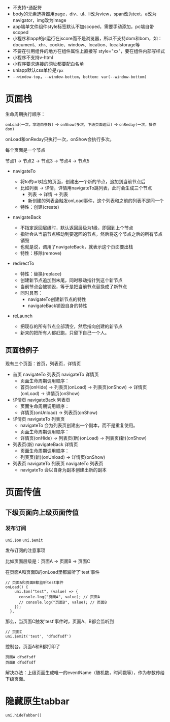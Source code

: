 - 不支持`*`通配符
- body的元素选择器用page，div、ul、li改为view，span改为text，a改为navigator，img改为image
- app端单文件组件style标签默认不加scoped，需要手动添加，pc端自带scoped
- 小程序和app的js运行在jscore而不是浏览器，所以不支持dom和bom，如：document、xhr、cookie、window、location、localstorage等
- 不要在引用组件的地方在组件属性上直接写 style="xx"，要在组件内部写样式
- 小程序不支持v-html
- 小程序要求连接的网址都要配白名单
- uniapp默认css单位是`rpx`
- `--window-top`，`--window-bottom`，```bottom: var(--window-bottom)```



# 页面栈

生命周期执行顺序：

`onLoad(一次，拿路由参数)` => `onShow(多次，下级页面返回)` => `onReday(一次，操作dom)`

onLoad和onReday只执行一次，onShow会执行多次。

每个页面是一个节点

节点1 -> 节点2 -> 节点3 -> 节点4 -> 节点5

- navigateTo

  - 将to的url对应的页面，创建出一个新的节点，追加到当前节点后
  - 比如列表 -> 详情，详情用navigateTo跳列表，此时会生成三个节点
    - 列表 -> 详情 -> 列表
    - 新创建的列表会触发onLoad事件，这个列表和之前的列表不是同一个
  - 特性：创建(create)
- navigateBack

  - 不指定返回层级时，默认返回层级为1级，即回到上个节点
  - 指针会从当前节点移动到要返回的节点，然后将这个节点之后的所有节点销毁
  - 也就是说，调用了navigateBack，就表示这个页面要出栈
  - 特性：移除(remove)
- redirectTo
  - 特性：替换(replace)
  - 创建新节点追加到末尾，同时移动指针到这个新节点
  - 当前节点会被销毁，等于是把当前节点替换成了新节点
  - 同时具有：
    - navigateTo创建新节点的特性
    - navigateBack销毁自身的特性

- reLaunch
  - 把现存的所有节点全部清空，然后指向创建的新节点
  - 新来的把所有人都赶跑，只留下自己一个人。


## 页面栈例子

现有三个页面：首页，列表页，详情页

- 首页 navigateTo 列表页 navigateTo 详情页
  - 页面生命周期调用顺序：
  - 首页(onHide) -> 列表页(onLoad) -> 列表页(onShow) -> 详情页(onLoad) -> 详情页(onShow)
- 详情页 navigateBack 列表页
  - 页面生命周期调用顺序：
  - 详情页(onUnload) -> 列表页(onShow)
- 详情页 navigateTo  列表页
  - navigateTo 会为列表页创建出一个副本，而不是重复使用。
  - 页面生命周期调用顺序：
  - 详情页(onHide) -> 列表页(新)(onLoad) -> 列表页(新)(onShow) 
- 列表页(新) navigateBack 详情页
  - 页面生命周期调用顺序：
  - 列表页(新)(onUnload) -> 详情页(onShow)
- 列表页 navigateTo  列表页 navigateTo  列表页
  - navigateTo  会以自身为副本创建出新的副本



# 页面传值

## 下级页面向上级页面传值

### 发布订阅

`uni.$on` `uni.$emit`

发布订阅的注意事项

比如页面层级是：页面A -> 页面B -> 页面C

在页面A和页面B的onLoad里都监听了'test'事件

```
// 页面A和页面B都监听test事件
onLoad() {
    uni.$on("test", (value) => {
      console.log("页面A", value); // 页面A
      // console.log("页面B", value); // 页面B
    });
  },
```

那么，当页面C触发'test'事件时，页面A、B都会监听到

```
// 页面C
uni.$emit('test', 'dfsdfsdf')
```

控制台，页面A和B都打印了

```
页面A dfsdfsdf
页面B dfsdfsdf
```

解决办法：上级页面生成唯一的eventName（随机数，时间戳等），作为参数传给下级页面。

# 隐藏原生tabbar

```
uni.hideTabbar()
```

